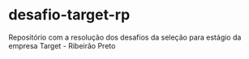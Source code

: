 # desafio-target-rp
Repositório com a resolução dos desafios da seleção para estágio da empresa Target - Ribeirão Preto
